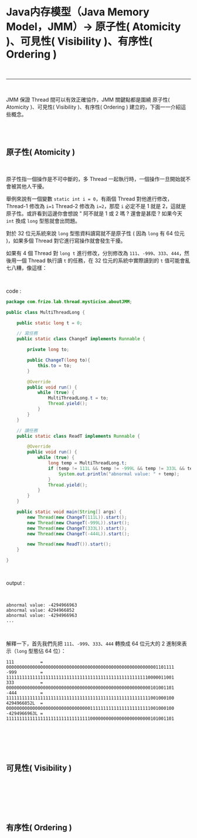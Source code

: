 # Java内存模型（Java Memory Model，__JMM__）-> 原子性( Atomicity )、可見性( Visibility )、有序性( Ordering )

<br>

--------------

<br>

JMM 保證 Thread 間可以有效正確協作，JMM 關鍵點都是圍繞 原子性( Atomicity )、可見性( Visibility )、有序性( Ordering ) 建立的，下面一一介紹這些概念。

<br>
<br>

## 原子性( Atomicity )

<br>

原子性指一個操作是不可中斷的，多 Thread 一起執行時，一個操作一旦開始就不會被其他人干擾。

舉例來說有一個變數 `static int i = 0`，有兩個 Thread 對他進行修改，Thread-1 修改為 `i=1` Thread-2 修改為 `i=2`，那麼 `i` 必定不是 1 就是 2，這就是原子性。或許看到這邊你會想說 " 阿不就是 1 或 2 嗎 ? 還會是甚麼 ? 如果今天 `int` 換成 `long` 型態就會出問題。

對於 32 位元系統來說 `long` 型態資料讀寫就不是原子性 ( 因為 `long` 有 64 位元 )，如果多個 Thread 對它進行寫操作就會發生干擾。

如果有 4 個 Thread 對 `long t` 進行修改，分別修改為 `111`、`-999`、`333`、`444`，然後用一個 Thread 執行讀 `t` 的任務，在 32 位元的系統中實際讀到的 `t` 值可能會亂七八糟，像這樣：

<br>

code : 



```java
package com.frizo.lab.thread.mysticism.aboutJMM;

public class MultiThreadLong {

    public static long t = 0;

    // 寫任務
    public static class ChangeT implements Runnable {

        private long to;

        public ChangeT(long to){
            this.to = to;
        }

        @Override
        public void run() {
            while (true) {
                MultiThreadLong.t = to;
                Thread.yield();
            }
        }
    }

    // 讀任務
    public static class ReadT implements Runnable {

        @Override
        public void run() {
            while (true) {
                long temp = MultiThreadLong.t;
                if (temp != 111L && temp != -999L && temp != 333L && temp != -444L) {
                    System.out.println("abnormal value: " + temp);
                }
                Thread.yield();
            }
        }
    }

    public static void main(String[] args) {
        new Thread(new ChangeT(111L)).start();
        new Thread(new ChangeT(-999L)).start();
        new Thread(new ChangeT(333L)).start();
        new Thread(new ChangeT(-444L)).start();

        new Thread(new ReadT()).start();
    }

}

```

<br>

output :

<br>

```
abnormal value: -4294966963
abnormal value: 4294966852
abnormal value: -4294966963
...
```

<br>

解釋一下，首先我們先把 `111`、`-999`、`333`、`444` 轉換成 64 位元大的 2 進制來表示（`long` 型態佔 64 位）：

```
111          = 0000000000000000000000000000000000000000000000000000000001101111
-999         = 1111111111111111111111111111111111111111111111111111110000011001
333          = 0000000000000000000000000000000000000000000000000000000101001101
-444         = 1111111111111111111111111111111111111111111111111111111001000100
4294966852L  = 0000000000000000000000000000000011111111111111111111111001000100
-4294966963L = 1111111111111111111111111111111100000000000000000000000101001101
```

<br>
<br>
<br>
<br>

## 可見性( Visibility )

<br>

<br>
<br>
<br>
<br>

## 有序性( Ordering )

<br>